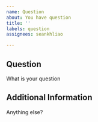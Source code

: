 ```yaml
---
name: Question
about: You have question
title: ''
labels: question
assignees: seankhliao

---
```


## Question

What is your question

## Additional Information

Anything else?
